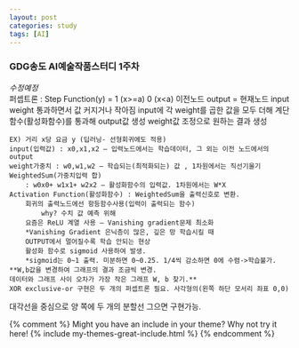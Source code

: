 ```yaml
---
layout: post
categories: study
tags: [AI]
---
```


<h3>GDG송도 AI예술작품스터디 1주차</h3>

  *수정예정*<br>
퍼셉트론 :
	Step Function(y) = 1 (x>=a)
			  0 (x<a)
	이전노드 output = 현재노드 input 
	weight 통과하면서 값 커지거나 작아짐
	input에 각 weight를 곱한 값을 모두 더해 계단함수(활성화함수)를 통과해 output값 생성
	weight값 조정으로 원하는 결과 생성

	EX) 거리 x당 요금 y (딥러닝- 선형회귀에도 적용)
	input(입력값) : x0,x1,x2 – 입력노드에서는 학습데이터, 그 외는 이전 노드에서의 output 
	weight가중치 : w0,w1,w2 – 학습되는(최적화되는) 값 , 1차원에서는 직선기울기
	WeightedSum(가중치입력 합) 
		: w0x0+ w1x1+ w2x2 – 활성화함수의 입력값. 1차원에서는 W*X
	Activation Function(활성화함수) : WeightedSum을 출력신호로 변환.
		회귀의 출력노드에선 항등함수사용(입력이 출력되는 함수)
			why? 수치 값 예측 위해
		요즘은 ReLU 계열 사용 – Vanishing gradient문제 최소화
		*Vanishing Gradient 은닉층이 많은, 깊은 망 학습시킬 때 
		OUTPUT에서 멀어질수록 학습 안되는 현상
		활성화 함수로 sigmoid 사용하여 발생.
		*sigmoid는 0~1 출력. 미분하면 0~0.25. 1/4씩 감소하면 0에 수렴->학습불가.
	**W,b값을 변경하여 그래프의 결과 조금씩 변경. 
	데이터와 그래프 사이 오차가 가장 작은 그래프 W, b 찾기.**
	XOR exclusive-or 구현은 두 개의 퍼셉트론 필요. 사각형의(왼쪽 하단 모서리 좌표 0,0) 
  대각선을 중심으로 양 쪽에 두 개의 분할선 그으면 구현가능. 

{% comment %}
Might you have an include in your theme? Why not try it here!
{% include my-themes-great-include.html %}
{% endcomment %}
